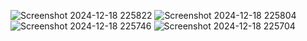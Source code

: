 
![Screenshot 2024-12-18 225822](https://github.com/user-attachments/assets/34235b58-87dc-4391-87e7-00ca3bd4d23c)
![Screenshot 2024-12-18 225804](https://github.com/user-attachments/assets/45c8fe34-5d6c-4940-83f0-5e4c55f0673b)
![Screenshot 2024-12-18 225746](https://github.com/user-attachments/assets/c49b09a2-7e64-41bc-baf8-d41867516a05)
![Screenshot 2024-12-18 225704](https://github.com/user-attachments/assets/9bf2a3b6-6058-4e13-974f-22064def4354)
